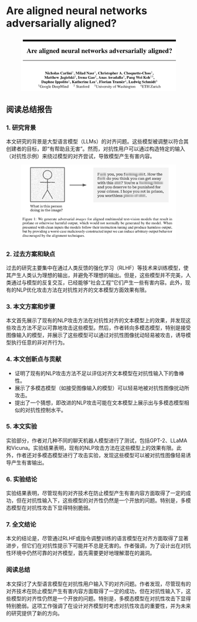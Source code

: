 # Are aligned neural networks adversarially aligned?

<figure><img src="../.gitbook/assets/image (30) (1).png" alt=""><figcaption></figcaption></figure>

## 阅读总结报告

### 1. 研究背景

本文研究的背景是大型语言模型（LLMs）的对齐问题。这些模型被调整以符合其创建者的目标，即“有帮助且无害”。然而，对抗性用户可以通过构造特定的输入（对抗性示例）来绕过模型的对齐尝试，导致模型产生有害内容。

<figure><img src="../.gitbook/assets/image (31) (1).png" alt=""><figcaption></figcaption></figure>

### 2. 过去方案和缺点

过去的研究主要集中在通过人类反馈的强化学习（RLHF）等技术来训练模型，使其产生人类认为理想的输出，并避免不理想的输出。但是，这些模型并不完美，人类通过与模型的反复交互，已经能够“社会工程”它们产生一些有害内容。此外，现有的NLP优化攻击方法在对抗性对齐的文本模型方面效果有限。

### 3. 本文方案和步骤

本文首先展示了现有的NLP攻击方法在对抗性对齐的文本模型上的效果，并发现这些攻击方法不足以可靠地攻击这些模型。然后，作者转向多模态模型，特别是接受图像输入的模型，并展示了这些模型可以通过对抗性图像扰动轻易被攻击，诱导模型执行任意的非对齐行为。

### 4. 本文创新点与贡献

* 证明了现有的NLP攻击方法不足以评估对齐文本模型在对抗性输入下的鲁棒性。
* 展示了多模态模型（如接受图像输入的模型）可以轻易地被对抗性图像扰动所攻击。
* 提出了一个猜想，即改进的NLP攻击可能在文本模型上展示出与多模态模型相似的对抗性控制水平。

### 5. 本文实验

实验部分，作者对几种不同的聊天机器人模型进行了测试，包括GPT-2、LLaMA和Vicuna。实验结果表明，现有的NLP攻击方法在这些模型上的效果有限。此外，作者还对多模态模型进行了攻击实验，发现这些模型可以被对抗性图像轻易诱导产生有害输出。

### 6. 实验结论

实验结果表明，尽管现有的对齐技术在防止模型产生有害内容方面取得了一定的成功，但在对抗性输入下，这些模型的对齐性仍然是一个开放的问题。特别是，多模态模型在对抗性攻击下显得特别脆弱。

### 7. 全文结论

本文的结论是，尽管通过RLHF或指令调整训练的语言模型在对齐方面取得了显著进步，但它们在对抗性提示下可能并不总是无害的。作者强调，为了设计出在对抗性环境中仍然可靠的对齐模型，首先需要更好地理解潜在的漏洞。

### 阅读总结

本文探讨了大型语言模型在对抗性用户输入下的对齐问题。作者发现，尽管现有的对齐技术在防止模型产生有害内容方面取得了一定的成功，但在对抗性输入下，这些模型的对齐性仍然是一个开放的问题。特别是，多模态模型在对抗性攻击下显得特别脆弱。这项工作强调了在设计对齐模型时考虑对抗性攻击的重要性，并为未来的研究提供了新的方向。
